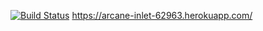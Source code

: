 [![Build Status](https://travis-ci.org/erhanekerr/myDemoApp.svg?branch=master)](https://travis-ci.org/erhanekerr/myDemoApp)
https://arcane-inlet-62963.herokuapp.com/
